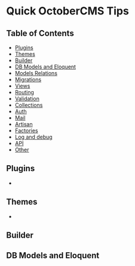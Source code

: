 # Quick OctoberCMS Tips

## Table of Contents

- [Plugins](#plugins)
- [Themes](#themes)
- [Builder](#Builder)
- [DB Models and Eloquent](#db-models-and-eloquent)
- [Models Relations](#models-relations)
- [Migrations](#migrations)
- [Views](#views)
- [Routing](#routing)
- [Validation](#validation)
- [Collections](#collections)
- [Auth](#auth)
- [Mail](#mail)
- [Artisan](#artisan)
- [Factories](#factories)
- [Log and debug](#log-and-debug)
- [API](#api)
- [Other](#other)


## Plugins
- 

## Themes
- 


## Builder



## DB Models and Eloquent
